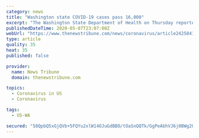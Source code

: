```yaml
---
category: news
title: "Washington state COVID-19 cases pass 16,000"
excerpt: "The Washington State Department of Health on Thursday reported 326 new confirmed COVID-19 cases and 21 additional deaths. Statewide totals are now at 16,231 cases and 891 deaths, up from 15,905 cases and 870 deaths on Wednesday."
publishedDateTime: 2020-05-07T23:07:00Z
webUrl: "https://www.thenewstribune.com/news/coronavirus/article242584136.html"
type: article
quality: 35
heat: 35
published: false

provider:
  name: News Tribune
  domain: thenewstribune.com

topics:
  - Coronavirus in US
  - Coronavirus

tags:
  - US-WA

secured: "58QpbQ5xGjQVb+5FQYu2xlW14OJuGdBBO/tOaSnQQTk/GgPeAbhVJ6j0BWg2ULzDR49n3xHZV3DikDprigqqgZXN+svX4RDYXy0VYFTw3jAQ7B0i5r5kLtLh2cSlE4vH9Tks0DFos2H238S+poJBz89uMNku9QkYf7waIQqQMimyYZxyJjZ4pMyNGKsjXiRk9ZVYozGyBx5EhBB8/D1zK26NKLd3hbyKHTDAJolvnKNDVaTksXczXpPzCbCXlN+z++zdckUTozXDVPPsS92tJu24OyXKf58OxAfj6/ULb4GL+upou/JQkhtGRZRqVUfG39wOHw8bzui5kRmnrpQ8fjfKESwl3bLEw9afdCNcuIAimibIiiKSIq5tGpQB1Vr5sMU617FcjtbGiG05GhhFVP8XPGwnzaLCG27dgElWF2beLHU8c4j6zlDumPUwU4R+4Pwnz9ODF41dL22YXmWQ+vMTJUN2cXAwXpksDh2+FK4=;xpAXmCF+lwJgjKROSFIfAQ=="
---
```


